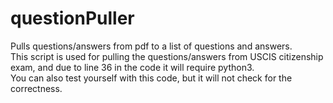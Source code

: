 # questionPuller
Pulls questions/answers from pdf to a list of questions and answers. <br />
This script is used for pulling the questions/answers from USCIS citizenship exam, and due to line 36 in the code it will require python3. <br/>
You can also test yourself with this code, but it will not check for the correctness.
